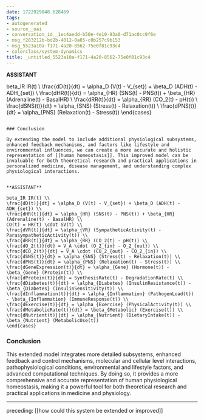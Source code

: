 ```yaml
---
date: 1722929048.628469
tags:
- autogenerated
- source__oai
- conversation_id__1ec4aedd-b50e-4e10-93a0-d71ac0cc9f6e
- msg_f283212b-bd2b-4012-8a85-c0b257c9b153
- msg_5523a10a-f171-4a20-8562-75e0f81c93c4
- colorclass/system-dynamics
title: _untitled_5523a10a-f171-4a20-8562-75e0f81c93c4
---
```


**ASSISTANT**

beta_IR IR(t) \\
\frac{dD(t)}{dt} = \alpha_D (V(t) - V_{set}) + \beta_D (ADH(t) - ADH_{set}) \\
\frac{dHR(t)}{dt} = \alpha_{HR} (SNS(t) - PNS(t)) + \beta_{HR} (Adrenaline(t) - BasalHR) \\
\frac{dRR(t)}{dt} = \alpha_{RR} (CO_2(t) - pH(t)) \\
\frac{dSNS(t)}{dt} = \alpha_{SNS} (Stress(t) - Relaxation(t)) \\
\frac{dPNS(t)}{dt} = \alpha_{PNS} (Relaxation(t) - Stress(t))
\end{cases}
```

### Conclusion

By extending the model to include additional physiological subsystems, enhanced feedback mechanisms, and factors like lifestyle and environmental influences, we can create a more accurate and holistic representation of [[human homeostasis]]. This improved model can be invaluable for both theoretical research and practical applications in personalized medicine, disease management, and understanding complex physiological interactions.


**ASSISTANT**

beta_IR IR(t) \\
\frac{dD(t)}{dt} = \alpha_D (V(t) - V_{set}) + \beta_D (ADH(t) - ADH_{set}) \\
\frac{dHR(t)}{dt} = \alpha_{HR} (SNS(t) - PNS(t)) + \beta_{HR} (Adrenaline(t) - BasalHR) \\
CO(t) = HR(t) \cdot SV(t) \\
\frac{dVR(t)}{dt} = \alpha_{VR} (SympatheticActivity(t) - ParasympatheticActivity(t)) \\
\frac{dRR(t)}{dt} = \alpha_{RR} (CO_2(t) - pH(t)) \\
\frac{dO_2(t)}{dt} = V_A \cdot (O_2_{in} - O_2_{out}) \\
\frac{dCO_2(t)}{dt} = V_A \cdot (CO_2_{out} - CO_2_{in}) \\
\frac{dSNS(t)}{dt} = \alpha_{SNS} (Stress(t) - Relaxation(t)) \\
\frac{dPNS(t)}{dt} = \alpha_{PNS} (Relaxation(t) - Stress(t)) \\
\frac{dGeneExpression(t)}{dt} = \alpha_{Gene} (Hormone(t)) - \beta_{Gene} (Protein(t)) \\
\frac{dProtein(t)}{dt} = SynthesisRate(t) - DegradationRate(t) \\
\frac{dDiabetes(t)}{dt} = \alpha_{Diabetes} (InsulinResistance(t)) - \beta_{Diabetes} (InsulinSensitivity(t)) \\
\frac{dInflammation(t)}{dt} = \alpha_{Inflammation} (PathogenLoad(t)) - \beta_{Inflammation} (ImmuneResponse(t)) \\
\frac{dExercise(t)}{dt} = \alpha_{Exercise} (PhysicalActivity(t)) \\
\frac{dMetabolicRate(t)}{dt} = \beta_{Metabolic} (Exercise(t)) \\
\frac{dNutrient(t)}{dt} = \alpha_{Nutrient} (DietaryIntake(t)) - \beta_{Nutrient} (MetabolicUse(t))
\end{cases}
```

### Conclusion

This extended model integrates more detailed subsystems, enhanced feedback and control mechanisms, molecular and cellular level interactions, pathophysiological conditions, environmental and lifestyle factors, and advanced computational techniques. By doing so, it provides a more comprehensive and accurate representation of human physiological homeostasis, making it a powerful tool for both theoretical research and practical applications in medicine and physiology.


---

preceding: [[how could this system be extended or improved]]